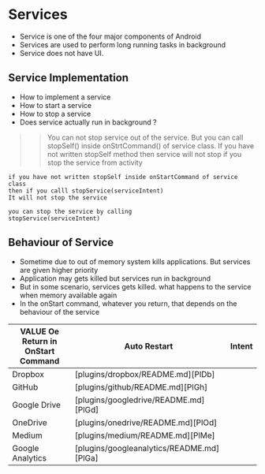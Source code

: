 # Services
- Service is one of the four major components of Android
- Services are used to perform long running tasks in background
- Service does not have UI.

## Service Implementation
- How to implement a service
- How to start a service
- How to stop a service
- Does service actually run in background ?

>> You can not stop service out of the service. But you can call stopSelf() inside onStrtCommand() of service class.
If you have not written stopSelf method then service will not stop if you stop the service from activity

```
if you have not written stopSelf inside onStartCommand of service class
then if you calll stopService(serviceIntent)
It will not stop the service

you can stop the service by calling
stopService(serviceIntent)
```

## Behaviour of Service
- Sometime due to out of memory system kills applications. But services are given higher priority
- Application may gets killed but services run in background
- But in some scenario, services gets killed. what happens to the service when memory available again
- In the onStart command, whatever you return, that depends on the behaviour of the service

| VALUE Oe Return in OnStart Command | Auto Restart | Intent
| ------ | ------ |-------|
| Dropbox | [plugins/dropbox/README.md][PlDb] |
| GitHub | [plugins/github/README.md][PlGh] |
| Google Drive | [plugins/googledrive/README.md][PlGd] |
| OneDrive | [plugins/onedrive/README.md][PlOd] |
| Medium | [plugins/medium/README.md][PlMe] |
| Google Analytics | [plugins/googleanalytics/README.md][PlGa] |